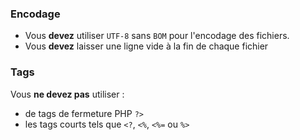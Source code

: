### Encodage
- Vous **devez** utiliser `UTF-8` sans `BOM` pour l'encodage des fichiers.
- Vous **devez** laisser une ligne vide à la fin de chaque fichier

### Tags
Vous **ne devez pas** utiliser :
- de tags de fermeture PHP `?>`
- les tags courts tels que `<?`, `<%`, `<%=` ou `%>`
